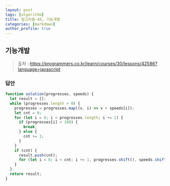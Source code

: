 ```yaml
---
layout: post
tags: [algorithm]
title: 알고리즘-45, 기능개발
categories: [markdown]
author_profile: true
---
```


## 기능개발

> 출처 : <https://programmers.co.kr/learn/courses/30/lessons/42586?language=javascript>

### 답안

```javascript
function solution(progresses, speeds) {
  let result = [];
  while (progresses.length > 0) {
    progresses = progresses.map((v, i) => v + speeds[i]);
    let cnt = 0;
    for (let i = 0; i < progresses.length; i += 1) {
      if (progresses[i] < 100) {
        break;
      } else {
        cnt += 1;
      }
    }
    if (cnt) {
      result.push(cnt);
      for (let i = 0; i < cnt; i += 1, progresses.shift(), speeds.shift()) {}
    }
  }
  return result;
}
```
